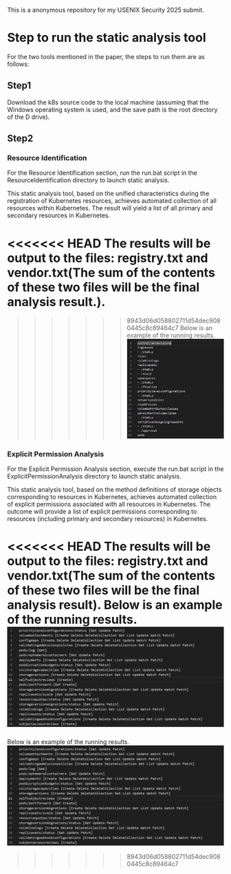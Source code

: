 This is a anonymous repository for my USENIX Security 2025 submit.


# Step to run the static analysis tool

For the two tools mentioned in the paper, the steps to run them are as follows:

## Step1

Download the k8s source code to the local machine (assuming that the Windows operating system is used, and the save path is the root directory of the D drive).

## Step2
### Resource Identification
For the Resource Identification section, run the run.bat script in the ResourceIdentification directory to launch static analysis. 

This static analysis tool, based on the unified characteristics during the registration of Kubernetes resources, achieves automated collection of all resources within Kubernetes. The result will yield a list of all primary and secondary resources in Kubernetes.

<<<<<<< HEAD
The results will be output to the files: registry.txt and vendor.txt(The sum of the contents of these two files will be the final analysis result.).
=======
>>>>>>> 8943d06d058802711d54dec9080445c8c89464c7
Below is an example of the running results.<br/>
![Resource](./img/e1.png)

### Explicit Permission Analysis
For the Explicit Permission Analysis section, execute the run.bat script in the ExplicitPermissionAnalysis directory to launch static analysis.

This static analysis tool, based on the method definitions of storage objects corresponding to resources in Kubernetes, achieves automated collection of explicit permissions associated with all resources in Kubernetes. The outcome will provide a list of explicit permissions corresponding to resources (including primary and secondary resources) in Kubernetes.

<<<<<<< HEAD
The results will be output to the files: registry.txt and vendor.txt(The sum of the contents of these two files will be the final analysis result).
Below is an example of the running results.<br/>
![Permission](./img/e2.png)
=======
Below is an example of the running results.<br/>
![Permission](./img/e2.png)
>>>>>>> 8943d06d058802711d54dec9080445c8c89464c7
